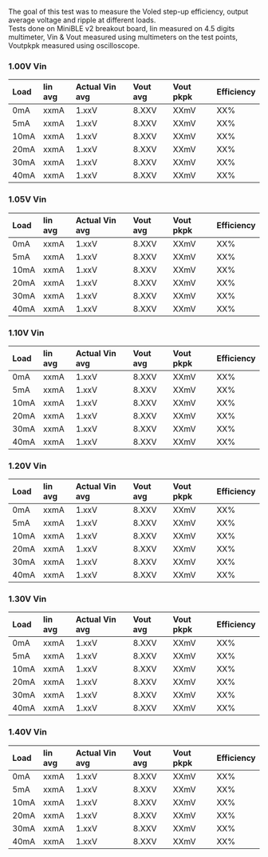 The goal of this test was to measure the Voled step-up efficiency, output average voltage and ripple at different loads.  
Tests done on MiniBLE v2 breakout board, Iin measured on 4.5 digits multimeter, Vin & Vout measured using multimeters on the test points, Voutpkpk measured using oscilloscope.  

### [](#header-3)1.00V Vin

| Load | Iin avg | Actual Vin avg | Vout avg | Vout pkpk | Efficiency |
|:-----|:--------|:---------------|:---------|:----------|:-----------|
| 0mA  | xxmA    |    1.xxV       | 8.XXV    |   XXmV    |   XX%      |
| 5mA  | xxmA    |    1.xxV       | 8.XXV    |   XXmV    |   XX%      |
| 10mA | xxmA    |    1.xxV       | 8.XXV    |   XXmV    |   XX%      |
| 20mA | xxmA    |    1.xxV       | 8.XXV    |   XXmV    |   XX%      |
| 30mA | xxmA    |    1.xxV       | 8.XXV    |   XXmV    |   XX%      |
| 40mA | xxmA    |    1.xxV       | 8.XXV    |   XXmV    |   XX%      |

### [](#header-3)1.05V Vin

| Load | Iin avg | Actual Vin avg | Vout avg | Vout pkpk | Efficiency |
|:-----|:--------|:---------------|:---------|:----------|:-----------|
| 0mA  | xxmA    |    1.xxV       | 8.XXV    |   XXmV    |   XX%      |
| 5mA  | xxmA    |    1.xxV       | 8.XXV    |   XXmV    |   XX%      |
| 10mA | xxmA    |    1.xxV       | 8.XXV    |   XXmV    |   XX%      |
| 20mA | xxmA    |    1.xxV       | 8.XXV    |   XXmV    |   XX%      |
| 30mA | xxmA    |    1.xxV       | 8.XXV    |   XXmV    |   XX%      |
| 40mA | xxmA    |    1.xxV       | 8.XXV    |   XXmV    |   XX%      |

### [](#header-3)1.10V Vin

| Load | Iin avg | Actual Vin avg | Vout avg | Vout pkpk | Efficiency |
|:-----|:--------|:---------------|:---------|:----------|:-----------|
| 0mA  | xxmA    |    1.xxV       | 8.XXV    |   XXmV    |   XX%      |
| 5mA  | xxmA    |    1.xxV       | 8.XXV    |   XXmV    |   XX%      |
| 10mA | xxmA    |    1.xxV       | 8.XXV    |   XXmV    |   XX%      |
| 20mA | xxmA    |    1.xxV       | 8.XXV    |   XXmV    |   XX%      |
| 30mA | xxmA    |    1.xxV       | 8.XXV    |   XXmV    |   XX%      |
| 40mA | xxmA    |    1.xxV       | 8.XXV    |   XXmV    |   XX%      |

### [](#header-3)1.20V Vin

| Load | Iin avg | Actual Vin avg | Vout avg | Vout pkpk | Efficiency |
|:-----|:--------|:---------------|:---------|:----------|:-----------|
| 0mA  | xxmA    |    1.xxV       | 8.XXV    |   XXmV    |   XX%      |
| 5mA  | xxmA    |    1.xxV       | 8.XXV    |   XXmV    |   XX%      |
| 10mA | xxmA    |    1.xxV       | 8.XXV    |   XXmV    |   XX%      |
| 20mA | xxmA    |    1.xxV       | 8.XXV    |   XXmV    |   XX%      |
| 30mA | xxmA    |    1.xxV       | 8.XXV    |   XXmV    |   XX%      |
| 40mA | xxmA    |    1.xxV       | 8.XXV    |   XXmV    |   XX%      |

### [](#header-3)1.30V Vin

| Load | Iin avg | Actual Vin avg | Vout avg | Vout pkpk | Efficiency |
|:-----|:--------|:---------------|:---------|:----------|:-----------|
| 0mA  | xxmA    |    1.xxV       | 8.XXV    |   XXmV    |   XX%      |
| 5mA  | xxmA    |    1.xxV       | 8.XXV    |   XXmV    |   XX%      |
| 10mA | xxmA    |    1.xxV       | 8.XXV    |   XXmV    |   XX%      |
| 20mA | xxmA    |    1.xxV       | 8.XXV    |   XXmV    |   XX%      |
| 30mA | xxmA    |    1.xxV       | 8.XXV    |   XXmV    |   XX%      |
| 40mA | xxmA    |    1.xxV       | 8.XXV    |   XXmV    |   XX%      |

### [](#header-3)1.40V Vin

| Load | Iin avg | Actual Vin avg | Vout avg | Vout pkpk | Efficiency |
|:-----|:--------|:---------------|:---------|:----------|:-----------|
| 0mA  | xxmA    |    1.xxV       | 8.XXV    |   XXmV    |   XX%      |
| 5mA  | xxmA    |    1.xxV       | 8.XXV    |   XXmV    |   XX%      |
| 10mA | xxmA    |    1.xxV       | 8.XXV    |   XXmV    |   XX%      |
| 20mA | xxmA    |    1.xxV       | 8.XXV    |   XXmV    |   XX%      |
| 30mA | xxmA    |    1.xxV       | 8.XXV    |   XXmV    |   XX%      |
| 40mA | xxmA    |    1.xxV       | 8.XXV    |   XXmV    |   XX%      |
